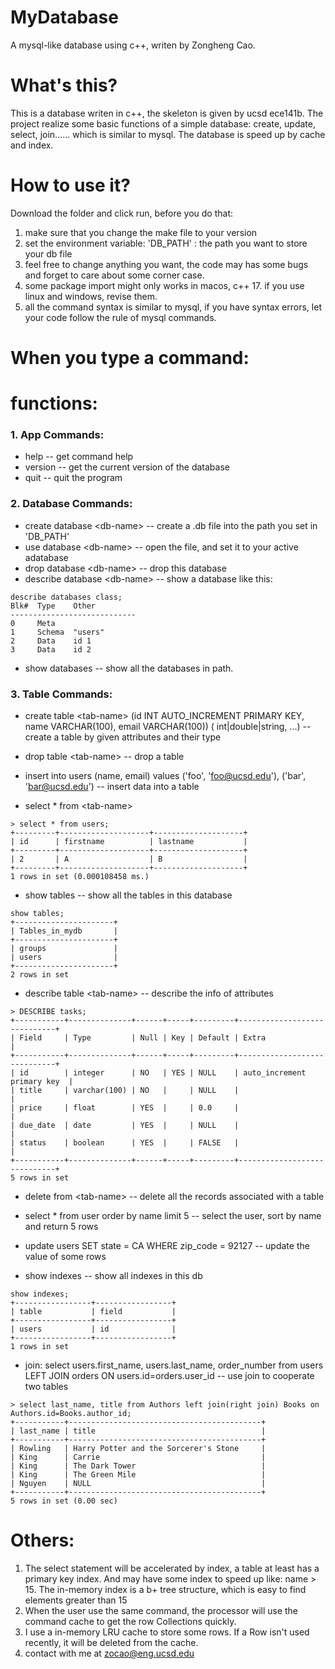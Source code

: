 # MyDatabase
A mysql-like database using c++, writen by Zongheng Cao.

# What's this?
This is a database writen in c++, the skeleton is given by ucsd ece141b. 
The project realize some basic functions of a simple database: create, update, select, join......  which is similar to mysql.
The database is speed up by cache and index.

# How to use it?
Download the folder and click run, before you do that:
1. make sure that you change the make file to your version
2. set the environment variable: 'DB_PATH' : the path you want to store your db file
3. feel free to change anything you want, the code may has some bugs and forget to care about some corner case.
4. some package import might only works in macos, c++ 17. if you use linux and windows, revise them. 
5. all the command syntax is similar to mysql, if you have syntax errors, let your code follow the rule of mysql commands.

# When you type a command:



# functions:
### 1. App Commands:
* help -- get command help
* version -- get the current version of the database
* quit -- quit the program


### 2. Database Commands: 

* create database \<db-name\> -- create a .db file into the path you set in 'DB_PATH'
* use database \<db-name\> -- open the file, and set it to your active adatabase
* drop database \<db-name\> -- drop this database
* describe database \<db-name\> -- show a database like this:

```
describe databases class;
Blk#  Type    Other
----------------------------
0     Meta 
1     Schema  "users"
2     Data    id 1
3     Data    id 2 
```
* show databases -- show all the databases in path.

### 3. Table Commands: 


* create table \<tab-name\> (id INT AUTO_INCREMENT PRIMARY KEY, name VARCHAR(100), email VARCHAR(100)) (<col-name> int|double|string, ...) -- create a table by given attributes and their type

* drop table \<tab-name\> -- drop a table

* insert into users (name, email) values ('foo', 'foo@ucsd.edu'), ('bar', 'bar@ucsd.edu') -- insert data into a table

* select * from \<tab-name\>

```
> select * from users;
+---------+--------------------+--------------------+
| id      | firstname          | lastname           | 
+---------+--------------------+--------------------+
| 2       | A                  | B                  | 
+---------+--------------------+--------------------+
1 rows in set (0.000108458 ms.)
```
* show tables -- show all the tables in this database
```
show tables;
+----------------------+
| Tables_in_mydb       |
+----------------------+
| groups               |
| users                |
+----------------------+
2 rows in set 
```

* describe table \<tab-name\> -- describe the info of attributes
```
> DESCRIBE tasks;
+-----------+--------------+------+-----+---------+-----------------------------+
| Field     | Type         | Null | Key | Default | Extra                       |
+-----------+--------------+------+-----+---------+-----------------------------+
| id        | integer      | NO   | YES | NULL    | auto_increment primary key  |
| title     | varchar(100) | NO   |     | NULL    |                             |
| price     | float        | YES  |     | 0.0     |                             |
| due_date  | date         | YES  |     | NULL    |                             |
| status    | boolean      | YES  |     | FALSE   |                             |
+-----------+--------------+------+-----+---------+-----------------------------+
5 rows in set 
```

* delete from \<tab-name\> -- delete all the records associated with a table 

* select * from user order by name limit 5 -- select the user, sort by name and return 5 rows

* update users SET state = CA WHERE zip_code = 92127 -- update the value of some rows

* show indexes -- show all indexes in this db
```
show indexes;
+-----------------+-----------------+
| table           | field           | 
+-----------------+-----------------+
| users           | id              |  
+-----------------+-----------------+
1 rows in set 
```

* join: select users.first_name, users.last_name, order_number from users LEFT JOIN orders ON users.id=orders.user_id -- use join to cooperate two tables
```
> select last_name, title from Authors left join(right join) Books on Authors.id=Books.author_id;
+-----------+-------------------------------------------+
| last_name | title                                     |
+-----------+-------------------------------------------+
| Rowling   | Harry Potter and the Sorcerer's Stone     |
| King      | Carrie                                    |
| King      | The Dark Tower                            |
| King      | The Green Mile                            |
| Nguyen    | NULL                                      |
+-----------+-------------------------------------------+
5 rows in set (0.00 sec)
```

# Others:  

1. The select statement will be accelerated by index, a table at least has a primary key index. And may have some index to speed up like: name > 15. The in-memory index is a b+ tree structure, which is easy to find elements greater than 15
2. When the user use the same command, the processor will use the command cache to get the row Collections quickly.
3. I use a in-memory LRU cache to store some rows. If a Row isn't used recently, it will be deleted from the cache.
4. contact with me at zocao@eng.ucsd.edu




